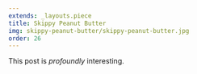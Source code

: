 ```yaml
---
extends: _layouts.piece
title: Skippy Peanut Butter
img: skippy-peanut-butter/skippy-peanut-butter.jpg
order: 26
---
```


This post is *profoundly* interesting.
